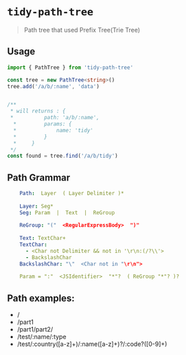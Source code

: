 # `tidy-path-tree`

> Path tree that used Prefix Tree(Trie Tree)

## Usage

```typescript
import { PathTree } from 'tidy-path-tree'

const tree = new PathTree<string>()
tree.add('/a/b/:name', 'data')


/**
 * will returns : {
 *          path: 'a/b/:name',
  *         params: {
  *             name: 'tidy'
  *         }
  *     }
 */
const found = tree.find('/a/b/tidy')    

```

## Path Grammar
```yaml
    Path:  Layer  ( Layer Delimiter )*
    
    Layer: Seg*
    Seg: Param  |  Text  |  ReGroup
    
    ReGroup: "("  <RegularExpressBody>  ")"
    
    Text: TextChar+
    TextChar:
      - <Char not Delimiter && not in '\r\n:(/?\\'>
      - BackslashChar
    BackslashChar: "\"  <Char not in "\r\n">
    
    Param = ":"  <JSIdentifier>  "*"?  ( ReGroup "*"? )?
```

## Path examples:
- /
- /part1
- /part1/part2/
- /test/:name/:type
- /test/:country([a-z]+)/:name([a-z]+)?/:code?([0-9]+)

